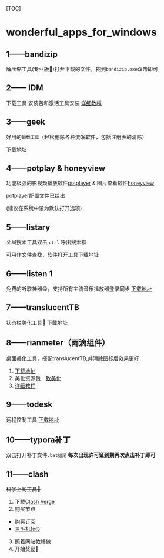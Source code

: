 [TOC]
# wonderful_apps_for_windows

## 1——bandizip 
解压缩工具(专业版🙈)打开下载的文件，找到`bandizip.exe`双击即可

## 2—— IDM 
下载工具 安装包和激活工具安装  [详细教程](https://lx87mmrw61t.feishu.cn/docx/UsKUdOO8EoP9EWxt6iycduNCnpc)

## 3——geek 
好用的`卸载工具`（轻松删除各种流氓软件，包括注册表的清除）

[下载地址](https://geekuninstaller.com/)

## 4——potplay & honeyview
功能极强的影视频播放软件[potplayer](http://www.potplayercn.com/download) & 图片查看软件[honeyview](https://www.bandisoft.com/honeyview/)

potplayer配置文件已给出

(建议在系统中设为默认打开选项)

## 5——listary 
全局搜索工具双击 `ctrl` 呼出搜索框

可用作文件查找，软件打开工具[下载地址](https://www.listary.com/)

## 6——listen 1
免费的听歌神器😋，支持所有主流音乐播放器登录同步 
[下载地址](https://listen1.github.io/listen1/)

## 7——translucentTB
状态栏美化工具🤩
 [下载地址](https://translucenttb.com/download/)


## 8——rianmeter（雨滴组件）
桌面美化工具，搭配translucentTB,并清除图标后效果更好
1. [下载地址](https://www.rainmeter.net/)
2. 美化资源包：[致美化](https://zhutix.com/)
3.  [详细教程](https://www.bilibili.com/video/BV1N5411x7KP?vd_source=2ee8be690e69388103d06a45d4542f6a)


## 9——todesk 
远程控制工具 
[下载地址](https://www.todesk.com/)


## 10——typora补丁
双击打开补丁文件`.bat结尾`
**每次出现许可证到期再次点击补丁即可**

## 11——clash
~~科学上网工具🫢~~

1. 下载[Clash Verge](https://downlond.78321.xyz/Clash.Verge_1.4.7_x86-setup.exe)
2. 购买节点
  + [购买订阅](https://smjcdh.com/#/plan)  
  + [三毛机场🤐](https://smjcdh.com/#/register?code=SCExWauY) 
3. 照着网站教程做 
4. 开始奖励🥵

